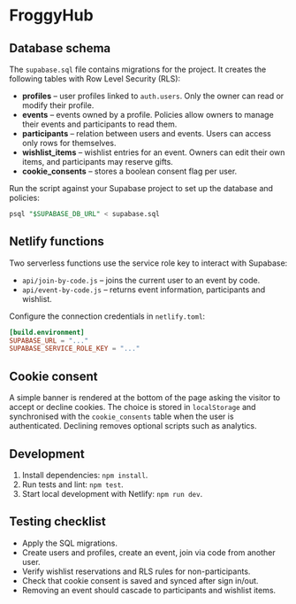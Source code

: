 # FroggyHub

## Database schema
The `supabase.sql` file contains migrations for the project. It creates the following tables with Row Level Security (RLS):

- **profiles** – user profiles linked to `auth.users`. Only the owner can read or modify their profile.
- **events** – events owned by a profile. Policies allow owners to manage their events and participants to read them.
- **participants** – relation between users and events. Users can access only rows for themselves.
- **wishlist_items** – wishlist entries for an event. Owners can edit their own items, and participants may reserve gifts.
- **cookie_consents** – stores a boolean consent flag per user.

Run the script against your Supabase project to set up the database and policies:

```sql
psql "$SUPABASE_DB_URL" < supabase.sql
```

## Netlify functions
Two serverless functions use the service role key to interact with Supabase:

- `api/join-by-code.js` – joins the current user to an event by code.
- `api/event-by-code.js` – returns event information, participants and wishlist.

Configure the connection credentials in `netlify.toml`:

```toml
[build.environment]
SUPABASE_URL = "..."
SUPABASE_SERVICE_ROLE_KEY = "..."
```

## Cookie consent
A simple banner is rendered at the bottom of the page asking the visitor to accept or decline cookies. The choice is stored in `localStorage` and synchronised with the `cookie_consents` table when the user is authenticated. Declining removes optional scripts such as analytics.

## Development
1. Install dependencies: `npm install`.
2. Run tests and lint: `npm test`.
3. Start local development with Netlify: `npm run dev`.

## Testing checklist
- Apply the SQL migrations.
- Create users and profiles, create an event, join via code from another user.
- Verify wishlist reservations and RLS rules for non-participants.
- Check that cookie consent is saved and synced after sign in/out.
- Removing an event should cascade to participants and wishlist items.
